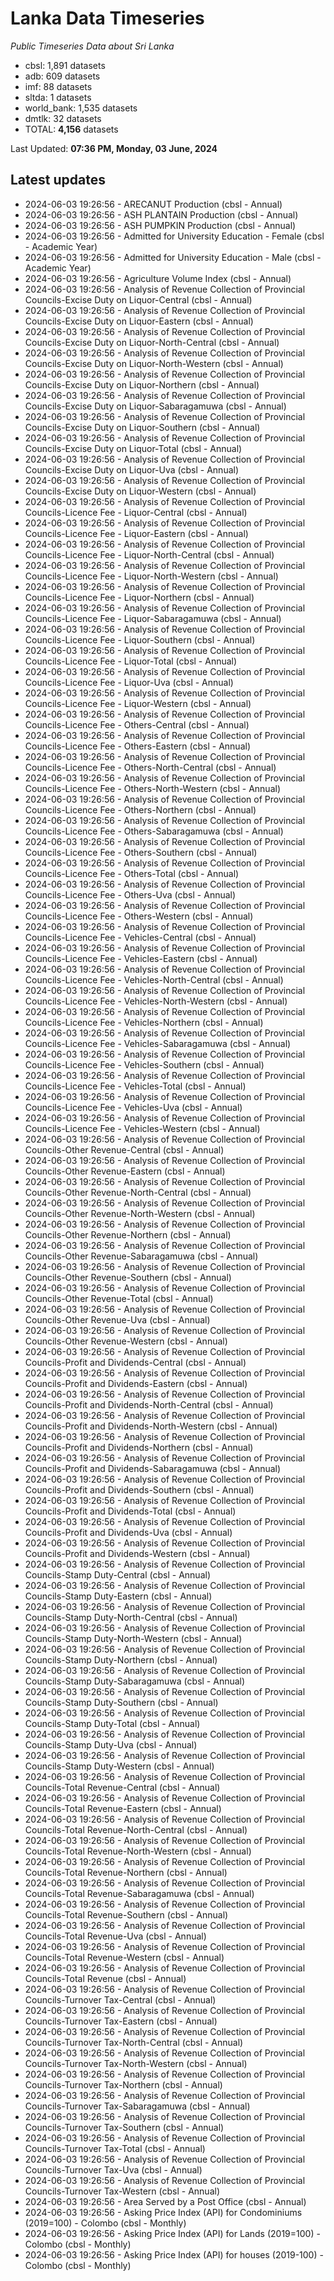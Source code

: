 # Lanka Data Timeseries
*Public Timeseries Data about Sri Lanka*

* cbsl: 1,891 datasets
* adb: 609 datasets
* imf: 88 datasets
* sltda: 1 datasets
* world_bank: 1,535 datasets
* dmtlk: 32 datasets
* TOTAL: **4,156** datasets

Last Updated: **07:36 PM, Monday, 03 June, 2024**

## Latest updates

* 2024-06-03 19:26:56 - ARECANUT Production (cbsl - Annual)
* 2024-06-03 19:26:56 - ASH PLANTAIN Production (cbsl - Annual)
* 2024-06-03 19:26:56 - ASH PUMPKIN Production (cbsl - Annual)
* 2024-06-03 19:26:56 - Admitted for University Education - Female (cbsl - Academic Year)
* 2024-06-03 19:26:56 - Admitted for University Education - Male (cbsl - Academic Year)
* 2024-06-03 19:26:56 - Agriculture Volume Index (cbsl - Annual)
* 2024-06-03 19:26:56 - Analysis of Revenue Collection of Provincial Councils-Excise Duty on Liquor-Central (cbsl - Annual)
* 2024-06-03 19:26:56 - Analysis of Revenue Collection of Provincial Councils-Excise Duty on Liquor-Eastern (cbsl - Annual)
* 2024-06-03 19:26:56 - Analysis of Revenue Collection of Provincial Councils-Excise Duty on Liquor-North-Central (cbsl - Annual)
* 2024-06-03 19:26:56 - Analysis of Revenue Collection of Provincial Councils-Excise Duty on Liquor-North-Western (cbsl - Annual)
* 2024-06-03 19:26:56 - Analysis of Revenue Collection of Provincial Councils-Excise Duty on Liquor-Northern (cbsl - Annual)
* 2024-06-03 19:26:56 - Analysis of Revenue Collection of Provincial Councils-Excise Duty on Liquor-Sabaragamuwa (cbsl - Annual)
* 2024-06-03 19:26:56 - Analysis of Revenue Collection of Provincial Councils-Excise Duty on Liquor-Southern (cbsl - Annual)
* 2024-06-03 19:26:56 - Analysis of Revenue Collection of Provincial Councils-Excise Duty on Liquor-Total (cbsl - Annual)
* 2024-06-03 19:26:56 - Analysis of Revenue Collection of Provincial Councils-Excise Duty on Liquor-Uva (cbsl - Annual)
* 2024-06-03 19:26:56 - Analysis of Revenue Collection of Provincial Councils-Excise Duty on Liquor-Western (cbsl - Annual)
* 2024-06-03 19:26:56 - Analysis of Revenue Collection of Provincial Councils-Licence Fee - Liquor-Central (cbsl - Annual)
* 2024-06-03 19:26:56 - Analysis of Revenue Collection of Provincial Councils-Licence Fee - Liquor-Eastern (cbsl - Annual)
* 2024-06-03 19:26:56 - Analysis of Revenue Collection of Provincial Councils-Licence Fee - Liquor-North-Central (cbsl - Annual)
* 2024-06-03 19:26:56 - Analysis of Revenue Collection of Provincial Councils-Licence Fee - Liquor-North-Western (cbsl - Annual)
* 2024-06-03 19:26:56 - Analysis of Revenue Collection of Provincial Councils-Licence Fee - Liquor-Northern (cbsl - Annual)
* 2024-06-03 19:26:56 - Analysis of Revenue Collection of Provincial Councils-Licence Fee - Liquor-Sabaragamuwa (cbsl - Annual)
* 2024-06-03 19:26:56 - Analysis of Revenue Collection of Provincial Councils-Licence Fee - Liquor-Southern (cbsl - Annual)
* 2024-06-03 19:26:56 - Analysis of Revenue Collection of Provincial Councils-Licence Fee - Liquor-Total (cbsl - Annual)
* 2024-06-03 19:26:56 - Analysis of Revenue Collection of Provincial Councils-Licence Fee - Liquor-Uva (cbsl - Annual)
* 2024-06-03 19:26:56 - Analysis of Revenue Collection of Provincial Councils-Licence Fee - Liquor-Western (cbsl - Annual)
* 2024-06-03 19:26:56 - Analysis of Revenue Collection of Provincial Councils-Licence Fee - Others-Central (cbsl - Annual)
* 2024-06-03 19:26:56 - Analysis of Revenue Collection of Provincial Councils-Licence Fee - Others-Eastern (cbsl - Annual)
* 2024-06-03 19:26:56 - Analysis of Revenue Collection of Provincial Councils-Licence Fee - Others-North-Central (cbsl - Annual)
* 2024-06-03 19:26:56 - Analysis of Revenue Collection of Provincial Councils-Licence Fee - Others-North-Western (cbsl - Annual)
* 2024-06-03 19:26:56 - Analysis of Revenue Collection of Provincial Councils-Licence Fee - Others-Northern (cbsl - Annual)
* 2024-06-03 19:26:56 - Analysis of Revenue Collection of Provincial Councils-Licence Fee - Others-Sabaragamuwa (cbsl - Annual)
* 2024-06-03 19:26:56 - Analysis of Revenue Collection of Provincial Councils-Licence Fee - Others-Southern (cbsl - Annual)
* 2024-06-03 19:26:56 - Analysis of Revenue Collection of Provincial Councils-Licence Fee - Others-Total (cbsl - Annual)
* 2024-06-03 19:26:56 - Analysis of Revenue Collection of Provincial Councils-Licence Fee - Others-Uva (cbsl - Annual)
* 2024-06-03 19:26:56 - Analysis of Revenue Collection of Provincial Councils-Licence Fee - Others-Western (cbsl - Annual)
* 2024-06-03 19:26:56 - Analysis of Revenue Collection of Provincial Councils-Licence Fee - Vehicles-Central (cbsl - Annual)
* 2024-06-03 19:26:56 - Analysis of Revenue Collection of Provincial Councils-Licence Fee - Vehicles-Eastern (cbsl - Annual)
* 2024-06-03 19:26:56 - Analysis of Revenue Collection of Provincial Councils-Licence Fee - Vehicles-North-Central (cbsl - Annual)
* 2024-06-03 19:26:56 - Analysis of Revenue Collection of Provincial Councils-Licence Fee - Vehicles-North-Western (cbsl - Annual)
* 2024-06-03 19:26:56 - Analysis of Revenue Collection of Provincial Councils-Licence Fee - Vehicles-Northern (cbsl - Annual)
* 2024-06-03 19:26:56 - Analysis of Revenue Collection of Provincial Councils-Licence Fee - Vehicles-Sabaragamuwa (cbsl - Annual)
* 2024-06-03 19:26:56 - Analysis of Revenue Collection of Provincial Councils-Licence Fee - Vehicles-Southern (cbsl - Annual)
* 2024-06-03 19:26:56 - Analysis of Revenue Collection of Provincial Councils-Licence Fee - Vehicles-Total (cbsl - Annual)
* 2024-06-03 19:26:56 - Analysis of Revenue Collection of Provincial Councils-Licence Fee - Vehicles-Uva (cbsl - Annual)
* 2024-06-03 19:26:56 - Analysis of Revenue Collection of Provincial Councils-Licence Fee - Vehicles-Western (cbsl - Annual)
* 2024-06-03 19:26:56 - Analysis of Revenue Collection of Provincial Councils-Other Revenue-Central (cbsl - Annual)
* 2024-06-03 19:26:56 - Analysis of Revenue Collection of Provincial Councils-Other Revenue-Eastern (cbsl - Annual)
* 2024-06-03 19:26:56 - Analysis of Revenue Collection of Provincial Councils-Other Revenue-North-Central (cbsl - Annual)
* 2024-06-03 19:26:56 - Analysis of Revenue Collection of Provincial Councils-Other Revenue-North-Western (cbsl - Annual)
* 2024-06-03 19:26:56 - Analysis of Revenue Collection of Provincial Councils-Other Revenue-Northern (cbsl - Annual)
* 2024-06-03 19:26:56 - Analysis of Revenue Collection of Provincial Councils-Other Revenue-Sabaragamuwa (cbsl - Annual)
* 2024-06-03 19:26:56 - Analysis of Revenue Collection of Provincial Councils-Other Revenue-Southern (cbsl - Annual)
* 2024-06-03 19:26:56 - Analysis of Revenue Collection of Provincial Councils-Other Revenue-Total (cbsl - Annual)
* 2024-06-03 19:26:56 - Analysis of Revenue Collection of Provincial Councils-Other Revenue-Uva (cbsl - Annual)
* 2024-06-03 19:26:56 - Analysis of Revenue Collection of Provincial Councils-Other Revenue-Western (cbsl - Annual)
* 2024-06-03 19:26:56 - Analysis of Revenue Collection of Provincial Councils-Profit and Dividends-Central (cbsl - Annual)
* 2024-06-03 19:26:56 - Analysis of Revenue Collection of Provincial Councils-Profit and Dividends-Eastern (cbsl - Annual)
* 2024-06-03 19:26:56 - Analysis of Revenue Collection of Provincial Councils-Profit and Dividends-North-Central (cbsl - Annual)
* 2024-06-03 19:26:56 - Analysis of Revenue Collection of Provincial Councils-Profit and Dividends-North-Western (cbsl - Annual)
* 2024-06-03 19:26:56 - Analysis of Revenue Collection of Provincial Councils-Profit and Dividends-Northern (cbsl - Annual)
* 2024-06-03 19:26:56 - Analysis of Revenue Collection of Provincial Councils-Profit and Dividends-Sabaragamuwa (cbsl - Annual)
* 2024-06-03 19:26:56 - Analysis of Revenue Collection of Provincial Councils-Profit and Dividends-Southern (cbsl - Annual)
* 2024-06-03 19:26:56 - Analysis of Revenue Collection of Provincial Councils-Profit and Dividends-Total (cbsl - Annual)
* 2024-06-03 19:26:56 - Analysis of Revenue Collection of Provincial Councils-Profit and Dividends-Uva (cbsl - Annual)
* 2024-06-03 19:26:56 - Analysis of Revenue Collection of Provincial Councils-Profit and Dividends-Western (cbsl - Annual)
* 2024-06-03 19:26:56 - Analysis of Revenue Collection of Provincial Councils-Stamp Duty-Central (cbsl - Annual)
* 2024-06-03 19:26:56 - Analysis of Revenue Collection of Provincial Councils-Stamp Duty-Eastern (cbsl - Annual)
* 2024-06-03 19:26:56 - Analysis of Revenue Collection of Provincial Councils-Stamp Duty-North-Central (cbsl - Annual)
* 2024-06-03 19:26:56 - Analysis of Revenue Collection of Provincial Councils-Stamp Duty-North-Western (cbsl - Annual)
* 2024-06-03 19:26:56 - Analysis of Revenue Collection of Provincial Councils-Stamp Duty-Northern (cbsl - Annual)
* 2024-06-03 19:26:56 - Analysis of Revenue Collection of Provincial Councils-Stamp Duty-Sabaragamuwa (cbsl - Annual)
* 2024-06-03 19:26:56 - Analysis of Revenue Collection of Provincial Councils-Stamp Duty-Southern (cbsl - Annual)
* 2024-06-03 19:26:56 - Analysis of Revenue Collection of Provincial Councils-Stamp Duty-Total (cbsl - Annual)
* 2024-06-03 19:26:56 - Analysis of Revenue Collection of Provincial Councils-Stamp Duty-Uva (cbsl - Annual)
* 2024-06-03 19:26:56 - Analysis of Revenue Collection of Provincial Councils-Stamp Duty-Western (cbsl - Annual)
* 2024-06-03 19:26:56 - Analysis of Revenue Collection of Provincial Councils-Total Revenue-Central (cbsl - Annual)
* 2024-06-03 19:26:56 - Analysis of Revenue Collection of Provincial Councils-Total Revenue-Eastern (cbsl - Annual)
* 2024-06-03 19:26:56 - Analysis of Revenue Collection of Provincial Councils-Total Revenue-North-Central (cbsl - Annual)
* 2024-06-03 19:26:56 - Analysis of Revenue Collection of Provincial Councils-Total Revenue-North-Western (cbsl - Annual)
* 2024-06-03 19:26:56 - Analysis of Revenue Collection of Provincial Councils-Total Revenue-Northern (cbsl - Annual)
* 2024-06-03 19:26:56 - Analysis of Revenue Collection of Provincial Councils-Total Revenue-Sabaragamuwa (cbsl - Annual)
* 2024-06-03 19:26:56 - Analysis of Revenue Collection of Provincial Councils-Total Revenue-Southern (cbsl - Annual)
* 2024-06-03 19:26:56 - Analysis of Revenue Collection of Provincial Councils-Total Revenue-Uva (cbsl - Annual)
* 2024-06-03 19:26:56 - Analysis of Revenue Collection of Provincial Councils-Total Revenue-Western (cbsl - Annual)
* 2024-06-03 19:26:56 - Analysis of Revenue Collection of Provincial Councils-Total Revenue (cbsl - Annual)
* 2024-06-03 19:26:56 - Analysis of Revenue Collection of Provincial Councils-Turnover Tax-Central (cbsl - Annual)
* 2024-06-03 19:26:56 - Analysis of Revenue Collection of Provincial Councils-Turnover Tax-Eastern (cbsl - Annual)
* 2024-06-03 19:26:56 - Analysis of Revenue Collection of Provincial Councils-Turnover Tax-North-Central (cbsl - Annual)
* 2024-06-03 19:26:56 - Analysis of Revenue Collection of Provincial Councils-Turnover Tax-North-Western (cbsl - Annual)
* 2024-06-03 19:26:56 - Analysis of Revenue Collection of Provincial Councils-Turnover Tax-Northern (cbsl - Annual)
* 2024-06-03 19:26:56 - Analysis of Revenue Collection of Provincial Councils-Turnover Tax-Sabaragamuwa (cbsl - Annual)
* 2024-06-03 19:26:56 - Analysis of Revenue Collection of Provincial Councils-Turnover Tax-Southern (cbsl - Annual)
* 2024-06-03 19:26:56 - Analysis of Revenue Collection of Provincial Councils-Turnover Tax-Total (cbsl - Annual)
* 2024-06-03 19:26:56 - Analysis of Revenue Collection of Provincial Councils-Turnover Tax-Uva (cbsl - Annual)
* 2024-06-03 19:26:56 - Analysis of Revenue Collection of Provincial Councils-Turnover Tax-Western (cbsl - Annual)
* 2024-06-03 19:26:56 - Area Served by a Post Office (cbsl - Annual)
* 2024-06-03 19:26:56 - Asking Price Index (API) for Condominiums (2019=100) - Colombo (cbsl - Monthly)
* 2024-06-03 19:26:56 - Asking Price Index (API) for Lands (2019=100) - Colombo (cbsl - Monthly)
* 2024-06-03 19:26:56 - Asking Price Index (API) for houses (2019-100) - Colombo (cbsl - Monthly)